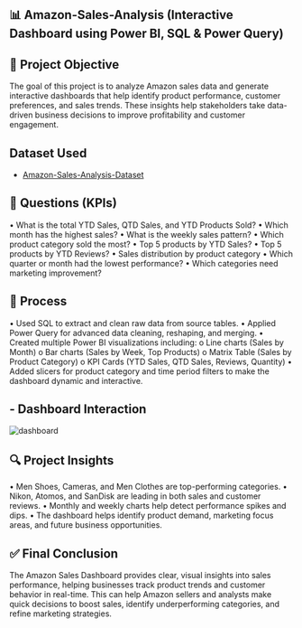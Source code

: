 ## 📊 Amazon-Sales-Analysis (Interactive Dashboard using Power BI, SQL & Power Query)
## 🧠 Project Objective
The goal of this project is to analyze Amazon sales data and generate interactive dashboards that help identify product performance, customer preferences, and sales trends. These insights help stakeholders take data-driven business decisions to improve profitability and customer engagement.
## Dataset Used
- <a href= "https://github.com/AyaanKhan1711/Data-Analysis-Dashboard/blob/main/Amazon_Combined_Data.xlsx">Amazon-Sales-Analysis-Dataset</a>

## 📌 Questions (KPIs)
•	What is the total YTD Sales, QTD Sales, and YTD Products Sold?
•	Which month has the highest sales?
•	What is the weekly sales pattern?
•	Which product category sold the most?
•	Top 5 products by YTD Sales?
•	Top 5 products by YTD Reviews?
•	Sales distribution by product category
•	Which quarter or month had the lowest performance?
•	Which categories need marketing improvement?

## 🔧 Process
•	Used SQL to extract and clean raw data from source tables.
•	Applied Power Query for advanced data cleaning, reshaping, and merging.
•	Created multiple Power BI visualizations including:
o	Line charts (Sales by Month)
o	Bar charts (Sales by Week, Top Products)
o	Matrix Table (Sales by Product Category)
o	KPI Cards (YTD Sales, QTD Sales, Reviews, Quantity)
•	Added slicers for product category and time period filters to make the dashboard dynamic and interactive.


## - Dashboard Interaction
![dashboard](https://github.com/user-attachments/assets/9a08cc33-33f7-4718-9009-14e2682b8018)


## 🔍 Project Insights
•	Men Shoes, Cameras, and Men Clothes are top-performing categories.
•	Nikon, Atomos, and SanDisk are leading in both sales and customer reviews.
•	Monthly and weekly charts help detect performance spikes and dips.
•	The dashboard helps identify product demand, marketing focus areas, and future business opportunities.

## ✅ Final Conclusion
The Amazon Sales Dashboard provides clear, visual insights into sales performance, helping businesses track product trends and customer behavior in real-time. This can help Amazon sellers and analysts make quick decisions to boost sales, identify underperforming categories, and refine marketing strategies.
